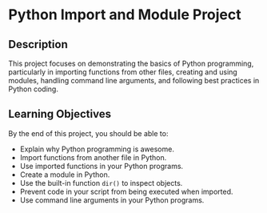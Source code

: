 # Python Import and Module Project

## Description

This project focuses on demonstrating the basics of Python programming, particularly in importing functions from other files, creating and using modules, handling command line arguments, and following best practices in Python coding.
## Learning Objectives

By the end of this project, you should be able to:

- Explain why Python programming is awesome.
- Import functions from another file in Python.
- Use imported functions in your Python programs.
- Create a module in Python.
- Use the built-in function `dir()` to inspect objects.
- Prevent code in your script from being executed when imported.
- Use command line arguments in your Python programs.
